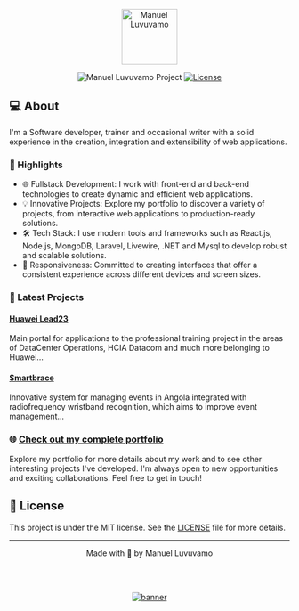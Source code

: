<p align="center">
  <img alt="Manuel Luvuvamo" src="https://manuelluvuvamo.vercel.app/_next/image?url=%2F4.jpeg&w=128&q=75" width="100px" />
</p>

<p align="center">
  <img src="https://img.shields.io/static/v1?label=@manuelluvuvamo&message=Awareness&color=ffca00&labelColor=202024" alt="Manuel Luvuvamo Project" />
  <a href="LICENSE"><img  src="https://img.shields.io/static/v1?label=License&message=MIT&color=ffca00&labelColor=202024" alt="License"></a>
</p>


## 💻 About


I'm a Software developer, trainer and occasional writer with a solid experience in the creation, integration and extensibility of web applications.

### 🚀 Highlights

- 🌐 Fullstack Development: I work with front-end and back-end technologies to create dynamic and efficient web applications.
- 💡 Innovative Projects: Explore my portfolio to discover a variety of projects, from interactive web applications to production-ready solutions.
- 🛠️ Tech Stack: I use modern tools and frameworks such as React.js, Node.js, MongoDB, Laravel, Livewire, .NET and Mysql to develop robust and scalable solutions.
- 📱 Responsiveness: Committed to creating interfaces that offer a consistent experience across different devices and screen sizes.

### 📂 Latest Projects

#### [Huawei Lead23](https://lead23.itel.gov.ao)
Main portal for applications to the professional training project in the areas of DataCenter Operations, HCIA Datacom and much more belonging to Huawei...

#### [Smartbrace](http://smartbrace.ao)
Innovative system for managing events in Angola integrated with radiofrequency wristband recognition, which aims to improve event management...

### 🌐 [Check out my complete portfolio](https://manuelluvuvamo.vercel.app)

Explore my portfolio for more details about my work and to see other interesting projects I've developed. I'm always open to new opportunities and exciting collaborations. Feel free to get in touch!

## 📝 License

This project is under the MIT license. See the [LICENSE](LICENSE) file for more details.

---

<p align="center">
  Made with 💛 by Manuel Luvuvamo
  </p>

<!--START_SECTION:footer-->

<br />
<br />

<p align="center">
  <a href="https://manuelluvuvamo.vercel.app/" target="_blank">
    <img align="center" src="https://manuelluvuvamo.vercel.app/banner.png" alt="banner"/>
  </a>
</p>

<!--END_SECTION:footer-->
